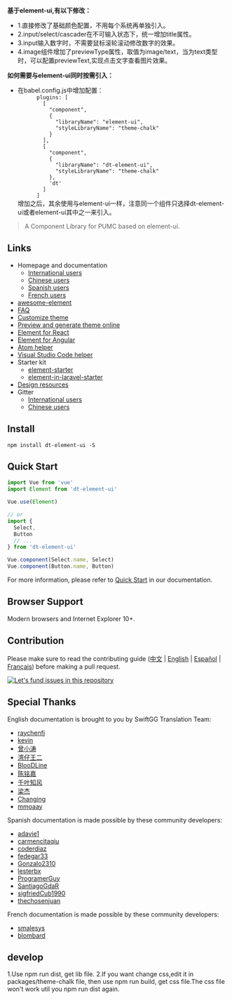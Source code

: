 <div align="left">
  <b>基于element-ui,有以下修改：</b>
  <ul class="margin-bottom:20px;">
    <li>1.直接修改了基础颜色配置，不用每个系统再单独引入。</li>
    <li>2.input/select/cascader在不可输入状态下，统一增加title属性。</li>
    <li>3.input输入数字时，不需要鼠标滚轮滚动修改数字的效果。</li>
    <li>4.image组件增加了previewType属性，取值为image/text，当为text类型时，可以配置previewText,实现点击文字查看图片效果。</li>
  </ul>
  <b>如何需要与element-ui同时按需引入：</b>
  <ul>
    <li>在babel.config.js中增加配置：
      <code>
      plugins: [
        [
          "component",
          {
            "libraryName": "element-ui",
            "styleLibraryName": "theme-chalk"
          }
        ],
        [
          "component",
          {
            "libraryName": "dt-element-ui",
            "styleLibraryName": "theme-chalk"
          },
          'dt'
        ]
      ]</code>
      <br/>
      增加之后，其余使用与element-ui一样，注意同一个组件只选择dt-element-ui或者element-ui其中之一来引入。
    </li>
  </ul>
</div>

> A Component Library for PUMC based on element-ui.

## Links
- Homepage and documentation
  - [International users](http://element.eleme.io/#/en-US)
  - [Chinese users](http://element-cn.eleme.io/#/zh-CN)
  - [Spanish users](http://element.eleme.io/#/es)
  - [French users](http://element.eleme.io/#/fr-FR)
- [awesome-element](https://github.com/ElementUI/awesome-element)
- [FAQ](./FAQ.md)
- [Customize theme](http://element.eleme.io/#/en-US/component/custom-theme)
- [Preview and generate theme online](https://elementui.github.io/theme-chalk-preview)
- [Element for React](https://github.com/elemefe/element-react)
- [Element for Angular](https://github.com/ElemeFE/element-angular)
- [Atom helper](https://github.com/ElemeFE/element-helper)
- [Visual Studio Code helper](https://github.com/ElemeFE/vscode-element-helper)
- Starter kit
  - [element-starter](https://github.com/ElementUI/element-starter)
  - [element-in-laravel-starter](https://github.com/ElementUI/element-in-laravel-starter)
- [Design resources](https://github.com/ElementUI/Resources)
- Gitter
  - [International users](https://gitter.im/element-en/Lobby)
  - [Chinese users](https://gitter.im/ElemeFE/element)

## Install
```shell
npm install dt-element-ui -S
```

## Quick Start
``` javascript
import Vue from 'vue'
import Element from 'dt-element-ui'

Vue.use(Element)

// or
import {
  Select,
  Button
  // ...
} from 'dt-element-ui'

Vue.component(Select.name, Select)
Vue.component(Button.name, Button)
```
For more information, please refer to [Quick Start](http://element.eleme.io/#/en-US/component/quickstart) in our documentation.

## Browser Support
Modern browsers and Internet Explorer 10+.

## Contribution
Please make sure to read the contributing guide ([中文](https://github.com/ElemeFE/element/blob/master/.github/CONTRIBUTING.zh-CN.md) | [English](https://github.com/ElemeFE/element/blob/master/.github/CONTRIBUTING.en-US.md) | [Español](https://github.com/ElemeFE/element/blob/master/.github/CONTRIBUTING.es.md) | [Français](https://github.com/ElemeFE/element/blob/master/.github/CONTRIBUTING.fr-FR.md)) before making a pull request.

[![Let's fund issues in this repository](https://issuehunt.io/static/embed/issuehunt-button-v1.svg)](https://issuehunt.io/repos/67274736)

## Special Thanks
English documentation is brought to you by SwiftGG Translation Team:
- [raychenfj](https://github.com/raychenfj)
- [kevin](http://thekevin.cn/)
- [曾小涛](https://github.com/zengxiaotao)
- [湾仔王二](https://github.com/wanzaiwanger)
- [BlooDLine](http://www.ibloodline.com/)
- [陈铭嘉](https://chenmingjia.github.io/)
- [千叶知风](http://mpc6.com/)
- [梁杰](http://numbbbbb.com)
- [Changing](https://github.com/sunzhuo11)
- [mmoaay](https://github.com/mmoaay)

Spanish documentation is made possible by these community developers:
- [adavie1](https://github.com/adavie1)
- [carmencitaqiu](https://github.com/carmencitaqiu)
- [coderdiaz](https://github.com/coderdiaz)
- [fedegar33](https://github.com/fedegar33)
- [Gonzalo2310](https://github.com/Gonzalo2310)
- [lesterbx](https://github.com/lesterbx)
- [ProgramerGuy](https://github.com/ProgramerGuy)
- [SantiagoGdaR](https://github.com/SantiagoGdaR)
- [sigfriedCub1990](https://github.com/sigfriedCub1990)
- [thechosenjuan](https://github.com/thechosenjuan)

French documentation is made possible by these community developers:
- [smalesys](https://github.com/smalesys)
- [blombard](https://github.com/blombard)


## develop
1.Use npm run dist, get lib file.
2.If you want change css,edit it in packages/theme-chalk file, then use npm run build, get css file.The css file won't work util you npm run dist again.
